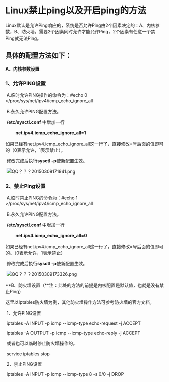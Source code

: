 # Linux禁止ping以及开启ping的方法

​	Linux默认是允许Ping响应的，系统是否允许Ping由2个因素决定的：A、内核参数，B、防火墙，需要2个因素同时允许才能允许Ping，2个因素有任意一个禁Ping就无法Ping。

## 具体的配置方法如下：

 **A、内核参数设置**

###   1、允许PING设置

​        A.临时允许PING操作的命令为：#echo 0 >/proc/sys/net/ipv4/icmp_echo_ignore_all

​         B.永久允许PING配置方法。

​              **/etc/sysctl.conf** 中增加一行

　　            **net.ipv4.icmp_echo_ignore_all=1**

​          如果已经有net.ipv4.icmp_echo_ignore_all这一行了，直接修改=号后面的值即可的（0表示允许，1表示禁止）。

​          修改完成后执行**sysctl -p**使新配置生效。

​        ![QQ？？？20150309171941.png](http://img01.taobaocdn.com/tfscom/TB1hPCjHpXXXXa8XpXXXXXXXXXX.png)

### 2、禁止Ping设置     

​         A.临时禁止PING的命令为：#echo 1 >/proc/sys/net/ipv4/icmp_echo_ignore_all     

​       B.永久允许PING配置方法。

​              **/etc/sysctl.conf** 中增加一行

　　            **net.ipv4.icmp_echo_ignore_all=0**

​         如果已经有net.ipv4.icmp_echo_ignore_all这一行了，直接修改=号后面的值即可的。（0表示允许，1表示禁止）

​         修改完成后执行**sysctl -p**使新配置生效。

​         ![QQ？？？20150309173326.png](http://img01.taobaocdn.com/tfscom/TB1.AKXHpXXXXcQaXXXXXXXXXXX.png)

 

 

​    **B、防火墙设置（**注：此处的方法的前提是内核配置是默认值，也就是没有禁止Ping）

​     这里以Iptables防火墙为例，其他防火墙操作方法可参考防火墙的官方文档。

​     1、允许PING设置      

​        iptables -A INPUT -p icmp --icmp-type echo-request -j ACCEPT

​        iptables -A OUTPUT -p icmp --icmp-type echo-reply -j ACCEPT

​       或者也可以临时停止防火墙操作的。

​        service iptables stop

 

​     2、禁止PING设置

​        iptables -A INPUT -p icmp --icmp-type 8 -s 0/0 -j DROP